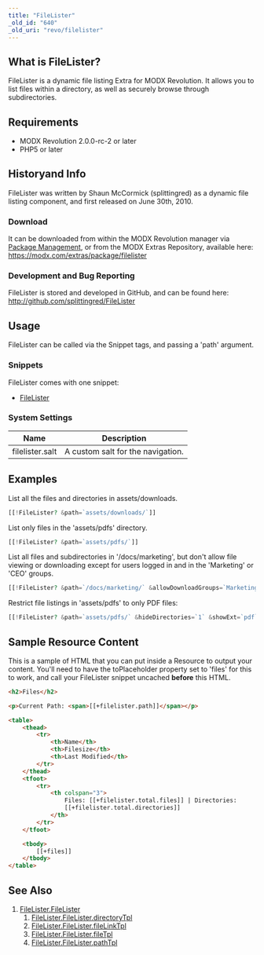 ```yaml
---
title: "FileLister"
_old_id: "640"
_old_uri: "revo/filelister"
---
```


## What is FileLister?

FileLister is a dynamic file listing Extra for MODX Revolution. It allows you to list files within a directory, as well as securely browse through subdirectories.

## Requirements

-   MODX Revolution 2.0.0-rc-2 or later
-   PHP5 or later

## Historyand Info

FileLister was written by Shaun McCormick (splittingred) as a dynamic file listing component, and first released on June 30th, 2010.

### Download

It can be downloaded from within the MODX Revolution manager via [Package Management](developing-in-modx/advanced-development/package-management "Package Management"), or from the MODX Extras Repository, available here: <https://modx.com/extras/package/filelister>

### Development and Bug Reporting

FileLister is stored and developed in GitHub, and can be found here: <http://github.com/splittingred/FileLister>

## Usage

FileLister can be called via the Snippet tags, and passing a 'path' argument.

### Snippets

FileLister comes with one snippet:

-   [FileLister](extras/filelister/filelister "FileLister.FileLister")

### System Settings

| Name            | Description                       |
| --------------- | --------------------------------- |
| filelister.salt | A custom salt for the navigation. |

## Examples

List all the files and directories in assets/downloads.

```php
[[!FileLister? &path=`assets/downloads/`]]
```

List only files in the 'assets/pdfs' directory.

```php
[[!FileLister? &path=`assets/pdfs/`]]
```

List all files and subdirectories in '/docs/marketing', but don't allow file viewing or downloading except for users logged in and in the 'Marketing' or 'CEO' groups.

```php
[[!FileLister? &path=`/docs/marketing/` &allowDownloadGroups=`Marketing,CEO`]]
```

Restrict file listings in 'assets/pdfs' to only PDF files:

```php
[[!FileLister? &path=`assets/pdfs/` &hideDirectories=`1` &showExt=`pdf`]]
```

## Sample Resource Content

This is a sample of HTML that you can put inside a Resource to output your content. You'll need to have the toPlaceholder property set to 'files' for this to work, and call your FileLister snippet uncached **before** this HTML.

```html
<h2>Files</h2>

<p>Current Path: <span>[[+filelister.path]]</span></p>

<table>
    <thead>
        <tr>
            <th>Name</th>
            <th>Filesize</th>
            <th>Last Modified</th>
        </tr>
    </thead>
    <tfoot>
        <tr>
            <th colspan="3">
                Files: [[+filelister.total.files]] | Directories:
                [[+filelister.total.directories]]
            </th>
        </tr>
    </tfoot>

    <tbody>
        [[+files]]
    </tbody>
</table>
```

## See Also

1. [FileLister.FileLister](extras/filelister)
    1. [FileLister.FileLister.directoryTpl](extras/filelister/filelister/directorytpl)
    2. [FileLister.FileLister.fileLinkTpl](extras/filelister/filelister/filelinktpl)
    3. [FileLister.FileLister.fileTpl](extras/filelister/filelister/filetpl)
    4. [FileLister.FileLister.pathTpl](extras/filelister/filelister/pathtpl)
